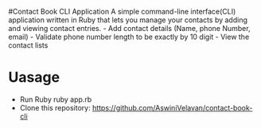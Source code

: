 #Contact Book CLI Application
  A simple command-line interface(CLI) application written in Ruby that lets you manage your contacts by adding and viewing contact entries. 
    - Add contact details (Name, phone Number, email)
    - Validate phone number length to be exactly by 10 digit
    - View the contact lists
# Uasage
  - Run Ruby ruby app.rb
  - Clone this repository:
      https://github.com/AswiniVelavan/contact-book-cli

